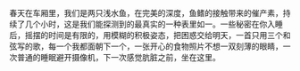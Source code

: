 ﻿春天在车厢里，我们是两只浅水鱼，在完美的深度，鱼鳍的接触带来的催产素，持续了几个小时，这是我们能探测到的最真实的一种表里如一。一些秘密在你入睡后，摇摆的时间是有限的，用模糊的积极姿态，把困惑交给明天，一首只用三个和弦写的歌，每一个我都面朝下一个，一张开心的食物照片不想一双刻薄的眼睛，一次普通的睡眠避开摄像机，下一次感觉肮脏之前，坐在这里。